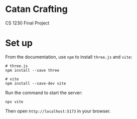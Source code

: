 # Catan Crafting
CS 1230 Final Project

# Set up

From the documentation, use `npm` to install `three.js` and `vite`:

```
# three.js
npm install --save three

# vite
npm install --save-dev vite
```

Run the command to start the server:

```
npx vite
```

Then open `http://localhost:5173` in your browser.

